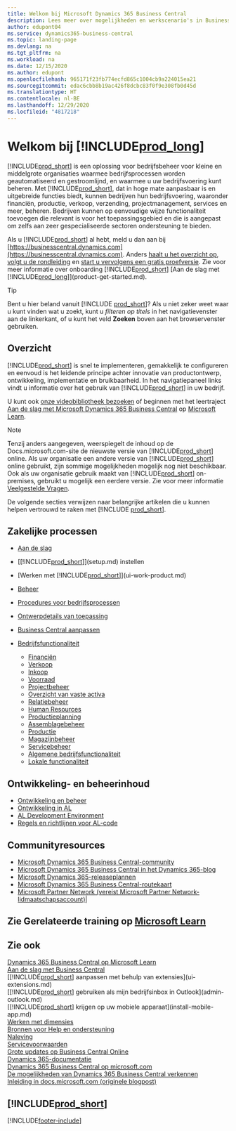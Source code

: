 ```yaml
---
title: Welkom bij Microsoft Dynamics 365 Business Central
description: Lees meer over mogelijkheden en werkscenario's in Business Central waarmee bedrijven hun bedrijf kunnen beheren, inclusief financiën, productie, verkoop, verzending, projectbeheer, services en meer.
author: edupont04
ms.service: dynamics365-business-central
ms.topic: landing-page
ms.devlang: na
ms.tgt_pltfrm: na
ms.workload: na
ms.date: 12/15/2020
ms.author: edupont
ms.openlocfilehash: 965171f23fb774ecfd865c1004cb9a224015ea21
ms.sourcegitcommit: edac6cbb8b19ac426f8dcbc83f0f9e308fb0d45d
ms.translationtype: HT
ms.contentlocale: nl-BE
ms.lasthandoff: 12/29/2020
ms.locfileid: "4817218"
---
```

# <a name="welcome-to-prod_long"></a>Welkom bij [!INCLUDE[prod_long](includes/prod_long.md)]

[!INCLUDE[prod_short](includes/prod_short.md)] is een oplossing voor bedrijfsbeheer voor kleine en middelgrote organisaties waarmee bedrijfsprocessen worden geautomatiseerd en gestroomlijnd, en waarmee u uw bedrijfsvoering kunt beheren. Met [!INCLUDE[prod_short](includes/prod_short.md)], dat in hoge mate aanpasbaar is en uitgebreide functies biedt, kunnen bedrijven hun bedrijfsvoering, waaronder financiën, productie, verkoop, verzending, projectmanagement, services en meer, beheren. Bedrijven kunnen op eenvoudige wijze functionaliteit toevoegen die relevant is voor het toepassingsgebied en die is aangepast om zelfs aan zeer gespecialiseerde sectoren ondersteuning te bieden.  

Als u [!INCLUDE[prod_short](includes/prod_short.md)] al hebt, meld u dan aan bij [https://businesscentral.dynamics.com](https://businesscentral.dynamics.com). Anders [haalt u het overzicht op](https://dynamics.microsoft.com/business-central/overview/), [volgt u de rondleiding](https://dynamics.microsoft.com/en-us/guidedtour/dynamics/business-central/1/1) en [start u vervolgens een gratis proefversie](https://go.microsoft.com/fwlink/?linkid=847861). Zie voor meer informatie over onboarding [!INCLUDE[prod_short](includes/prod_short.md)] [Aan de slag met [!INCLUDE[prod_long](includes/prod_long.md)]](product-get-started.md).  

> [!TIP]
> Bent u hier beland vanuit [!INCLUDE [prod_short](includes/prod_short.md)]? Als u niet zeker weet waar u kunt vinden wat u zoekt, kunt u *filteren op titels* in het navigatievenster aan de linkerkant, of u kunt het veld **Zoeken** boven aan het browservenster gebruiken.

## <a name="overview"></a>Overzicht

[!INCLUDE[prod_short](includes/prod_short.md)] is snel te implementeren, gemakkelijk te configureren en eenvoud is het leidende principe achter innovatie van productontwerp, ontwikkeling, implementatie en bruikbaarheid. In het navigatiepaneel links vindt u informatie over het gebruik van [!INCLUDE[prod_short](includes/prod_short.md)] in uw bedrijf.  

U kunt ook [onze videobibliotheek bezoeken](across-videos.md) of beginnen met het leertraject [Aan de slag met Microsoft Dynamics 365 Business Central](/learn/paths/get-started-dynamics-365-business-central/) op [Microsoft Learn](/learn/dynamics365/business-central?WT.mc_id=dyn365bc_landingpage-docs).  

> [!NOTE]
> Tenzij anders aangegeven, weerspiegelt de inhoud op de Docs.microsoft.com-site de nieuwste versie van [!INCLUDE[prod_short](includes/prod_short.md)] online. Als uw organisatie een andere versie van [!INCLUDE[prod_short](includes/prod_short.md)] online gebruikt, zijn sommige mogelijkheden mogelijk nog niet beschikbaar. Ook als uw organisatie gebruik maakt van [!INCLUDE[prod_short](includes/prod_short.md)] on-premises, gebruikt u mogelijk een eerdere versie. Zie voor meer informatie [Veelgestelde Vragen](across-faq.md).

De volgende secties verwijzen naar belangrijke artikelen die u kunnen helpen vertrouwd te raken met [!INCLUDE [prod_short](includes/prod_short.md)].  

## <a name="business-processes"></a>Zakelijke processen

- [Aan de slag](product-get-started.md)
- [[!INCLUDE[prod_short](includes/prod_short.md)]](setup.md) instellen
- [Werken met [!INCLUDE[prod_short](includes/prod_short.md)]](ui-work-product.md)
- [Beheer](admin-setup-and-administration.md)
- [Procedures voor bedrijfsprocessen](walkthrough-business-process-walkthroughs.md)
- [Ontwerpdetails van toepassing](design-details-application-design.md)
- [Business Central aanpassen](ui-customizing-overview.md)
- [Bedrijfsfunctionaliteit](across-business-functionality.md)

  - [Financiën](finance.md)
  - [Verkoop](sales-manage-sales.md)
  - [Inkoop](purchasing-manage-purchasing.md)
  - [Voorraad](inventory-manage-inventory.md)
  - [Projectbeheer](projects-manage-projects.md)
  - [Overzicht van vaste activa](fa-manage.md)
  - [Relatiebeheer](marketing-relationship-management.md)
  - [Human Resources](hr-manage-human-resources.md)
  - [Productieplanning](production-planning.md)
  - [Assemblagebeheer](assembly-assemble-items.md)
  - [Productie](production-manage-manufacturing.md)
  - [Magazijnbeheer](warehouse-manage-warehouse.md)
  - [Servicebeheer](service-service.md)
  - [Algemene bedrijfsfunctionaliteit](ui-across-business-areas.md)
  - [Lokale functionaliteit](about-localization.md)

## <a name="development-and-administration-content"></a>Ontwikkeling- en beheerinhoud

- [Ontwikkeling en beheer](/dynamics365/business-central/dev-itpro/index)
- [Ontwikkeling in AL](/dynamics365/business-central/dev-itpro/developer/devenv-dev-overview)
- [AL Development Environment](/dynamics365/business-central/dev-itpro/developer/devenv-reference-overview)
- [Regels en richtlijnen voor AL-code](/dynamics365/business-central/dev-itpro/compliance/apptest-overview)

## <a name="community-resources"></a>Communityresources

- [Microsoft Dynamics 365 Business Central-community](https://community.dynamics.com/business)
- [Microsoft Dynamics 365 Business Central in het Dynamics 365-blog](https://cloudblogs.microsoft.com/dynamics365/it/product/business-central/)
- [Microsoft Dynamics 365-releaseplannen](https://go.microsoft.com/fwlink/?linkid=2047422)
- [Microsoft Dynamics 365 Business Central-routekaart](https://dynamics.microsoft.com/roadmap/business-central/)
- [Microsoft Partner Network \(vereist Microsoft Partner Network-lidmaatschapsaccount\)](https://mspartner.microsoft.com/en/us/windows/index.aspx)|  

## <a name="see-related-training-at-microsoft-learn"></a>Zie Gerelateerde training op [Microsoft Learn](/learn/dynamics365/business-central?WT.mc_id=dyn365bc_landingpage-docs)

## <a name="see-also"></a>Zie ook

[Dynamics 365 Business Central op Microsoft Learn](/learn/dynamics365/business-central?WT.mc_id=dyn365bc_landingpage-docs)  
[Aan de slag met Business Central](product-get-started.md)  
[[!INCLUDE[prod_short](includes/prod_short.md)] aanpassen met behulp van extensies](ui-extensions.md)  
[[!INCLUDE[prod_short](includes/prod_short.md)] gebruiken als mijn bedrijfsinbox in Outlook](admin-outlook.md)  
[[!INCLUDE[prod_short](includes/prod_short.md)] krijgen op uw mobiele apparaat](install-mobile-app.md)  
[Werken met dimensies](finance-dimensions.md)  
[Bronnen voor Help en ondersteuning](product-help-and-support.md)  
[Naleving](compliance/compliance-overview.md)  
[Servicevoorwaarden](compliance/compliance-service-compliance.md#service-terms)  
[Grote updates op Business Central Online](/dynamics365/business-central/dev-itpro/administration/update-rollout-timelime)  
[Dynamics 365-documentatie](/dynamics365/)  
[Dynamics 365 Business Central op microsoft.com](https://dynamics.microsoft.com/business-central/overview/)  
[De mogelijkheden van Dynamics 365 Business Central verkennen](https://dynamics.microsoft.com/business-central/capabilities/)  
[Inleiding in docs.microsoft.com (originele blogpost)](https://docs.microsoft.com/teamblog/introducing-docs-microsoft-com)  

## [!INCLUDE[prod_short](includes/free_trial_md.md)]


[!INCLUDE[footer-include](includes/footer-banner.md)]